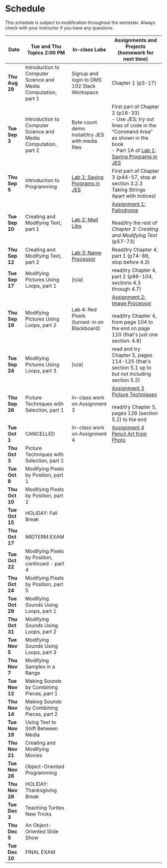 # Schedule
This schedule is subject to modification throughout the semester. Always check with your instructor if you have any questions.

| Date           | Tue and Thu Topics 2:00 PM                                   | In-class Labs                                                | Assignments and Projects (homework for next time)            |
| -------------- | ------------------------------------------------------------ | ------------------------------------------------------------ | ------------------------------------------------------------ |
| **Thu Aug 29** | Introduction to Computer Science and Media Computation, part 1 | Signup and login to DMS 102 Slack Workspace                  | Chapter 1 (p3-17)                                            |
| **Tue Sep 3**  | Introduction to Computer Science and Media Computation, part 2 | Byte count demo<br>Install/try JES with media files          | First part of Chapter 2 (p18-33)<br>- Use JES; try out lines of code in the "Command Area" as shown in the book<br>- Part 1A of [Lab 1: Saving Programs in JES](lab01-saving-programs-jes/instructions.md) |
| **Thu Sep 5**  | Introduction to Programming                                  | [Lab 1: Saving Programs in JES](lab01-saving-programs-jes/instructions.md) | First part of Chapter 3 (p44-57, stop at section 3.2.3 Taking Strings Apart with Indices) |
| **Tue Sep 10** | Creating and Modifying Text, part 1                          | [Lab 2: Mad Libs](lab02-mad-libs/instructions.md)            | [Assignment 1: Palindrome](assignment01-palindrome/instructions.md)<br><br>Read/try the rest of *Chapter 3: Creating and Modifying Text* (p57-73) |
| **Thu Sep 12** | Creating and Modifying Text, part 2                          | [Lab 3: Name Processor](lab03-name-processor/instructions.md) | Read/try Chapter 4, part 1 (p74-86, stop before 4.3)         |
| **Tue Sep 17** | Modifying Pictures Using Loops, part 1                       | [n/a]                                                        | read/try Chapter 4, part 2 (p86-104, sections 4.3 through 4.7) |
| **Thu Sep 19** | Modifying Pictures Using Loops, part 2                       | Lab 4: Red Pixels (turned-in on Blackboard)                  | [Assignment 2: Image Processor](assignment02-image-processor/instructions.md)<br><br>read/try Chapter 4, from page 104 to the end on page 110 (that's just one section: 4.8) |
| **Tue Sep 24** | Modifying Pictures Using Loops, part 3                       | [n/a]                                                        | read and try Chapter 5, pages 114-125 (that's section 5.1 up to but not including section 5.2) |
| **Thu Sep 26** | Picture Techniques with Selection, part 1                    | In-class work on Assignment 3                                | [Assignment 3 Picture Techniques](assignment03-picture-techniques/instructions.md)<br><br>read/try Chapter 5, pages 126 (section 5.2) to the end |
| **Tue Oct 1**  | CANCELLED                                                    | In-class work on Assignment 4                                | [Assignment 4 Pencil Art from Photo](assignment04-pencil-art-from-photo/instructions.md) |
| **Thu Oct 3**  | Picture Techniques with Selection, part 2                    |                                                              |                                                              |
| **Tue Oct 8**  | Modifying Pixels by Position, part 1                         |                                                              |                                                              |
| **Thu Oct 10** | Modifying Pixels by Position, part 2                         |                                                              |                                                              |
| **Tue Oct 15** | HOLIDAY: Fall Break                                          |                                                              |                                                              |
| **Thu Oct 17** | MIDTERM EXAM                                                 |                                                              |                                                              |
| **Tue Oct 22** | Modifying Pixels by Position, continued - part 4             |                                                              |                                                              |
| **Thu Oct 24** | Modifying Pixels by Position, part 5                         |                                                              |                                                              |
| **Tue Oct 29** | Modifying Sounds Using Loops, part 1                         |                                                              |                                                              |
| **Thu Oct 31** | Modifying Sounds Using Loops, part 2                         |                                                              |                                                              |
| **Tue Nov 5**  | Modifying Sounds Using Loops, part 3                         |                                                              |                                                              |
| **Thu Nov 7**  | Modifying Samples in a Range                                 |                                                              |                                                              |
| **Tue Nov 12** | Making Sounds by Combining Pieces, part 1                    |                                                              |                                                              |
| **Thu Nov 14** | Making Sounds by Combining Pieces, part 2                    |                                                              |                                                              |
| **Tue Nov 19** | Using Text to Shift Between Media                            |                                                              |                                                              |
| **Thu Nov 21** | Creating and Modifying Movies                                |                                                              |                                                              |
| **Tue Nov 26** | Object-Oriented Programming                                  |                                                              |                                                              |
| **Thu Nov 28** | HOLIDAY: Thanksgiving Break                                  |                                                              |                                                              |
| **Tue Dec 3**  | Teaching Turtles New Tricks                                  |                                                              |                                                              |
| **Thu Dec 5**  | An Object-Oriented Slide Show                                |                                                              |                                                              |
| **Tue Dec 10** | FINAL EXAM                                                   |                                                              |                                                              |